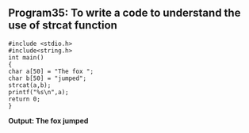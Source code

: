 ## Program35: To write a code to understand the use of strcat function
```
#include <stdio.h>
#include<string.h>
int main()
{
char a[50] = "The fox ";
char b[50] = "jumped";
strcat(a,b);
printf("%s\n",a);
return 0;
}
```
**Output:
The fox jumped**
